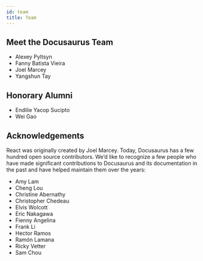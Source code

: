 ```yaml
---
id: team
title: Team
---
```


## Meet the Docusaurus Team

- Alexey Pyltsyn
- Fanny Batista Vieira
- Joel Marcey
- Yangshun Tay

## Honorary Alumni

- Endilie Yacop Sucipto
- Wei Gao

## Acknowledgements

React was originally created by Joel Marcey. Today, Docusaurus has a few hundred open source contributors. We’d like to recognize a few people who have made significant contributions to Docusaurus and its documentation in the past and have helped maintain them over the years:

- Amy Lam
- Cheng Lou
- Christine Abernathy
- Christopher Chedeau
- Elvis Wolcott
- Eric Nakagawa
- Fienny Angelina
- Frank Li
- Hector Ramos
- Ramón Lamana
- Ricky Vetter
- Sam Chou

